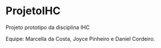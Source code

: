 # ProjetoIHC
Projeto prototipo da disciplina IHC

Equipe: Marcella da Costa, Joyce Pinheiro e Daniel Cordeiro. 
